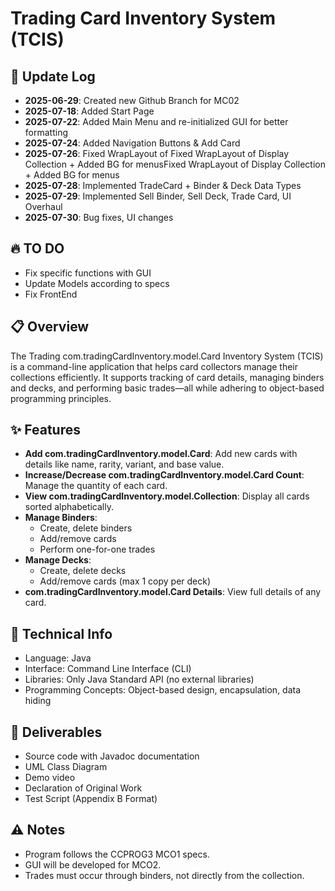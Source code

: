 # Trading Card Inventory System (TCIS)

## 📌 Update Log
- **2025-06-29**: Created new Github Branch for MC02
- **2025-07-18**: Added Start Page
- **2025-07-22**: Added Main Menu and re-initialized GUI for better formatting
- **2025-07-24**: Added Navigation Buttons & Add Card
- **2025-07-26**: Fixed WrapLayout of Fixed WrapLayout of Display Collection + Added BG for menusFixed WrapLayout of Display Collection + Added BG for menus
- **2025-07-28**: Implemented TradeCard + Binder & Deck Data Types
- **2025-07-29**: Implemented Sell Binder, Sell Deck, Trade Card, UI Overhaul
- **2025-07-30**: Bug fixes, UI changes

## 🔥 TO DO
- Fix specific functions with GUI
- Update Models according to specs
- Fix FrontEnd


## 📋 Overview
The Trading com.tradingCardInventory.model.Card Inventory System (TCIS) is a command-line application that helps card collectors manage their collections efficiently. It supports tracking of card details, managing binders and decks, and performing basic trades—all while adhering to object-based programming principles.

## ✨ Features
- **Add com.tradingCardInventory.model.Card**: Add new cards with details like name, rarity, variant, and base value.
- **Increase/Decrease com.tradingCardInventory.model.Card Count**: Manage the quantity of each card.
- **View com.tradingCardInventory.model.Collection**: Display all cards sorted alphabetically.
- **Manage Binders**:
  - Create, delete binders
  - Add/remove cards
  - Perform one-for-one trades
- **Manage Decks**:
  - Create, delete decks
  - Add/remove cards (max 1 copy per deck)
- **com.tradingCardInventory.model.Card Details**: View full details of any card.

## 🔧 Technical Info
- Language: Java
- Interface: Command Line Interface (CLI)
- Libraries: Only Java Standard API (no external libraries)
- Programming Concepts: Object-based design, encapsulation, data hiding

## 📁 Deliverables
- Source code with Javadoc documentation
- UML Class Diagram
- Demo video
- Declaration of Original Work
- Test Script (Appendix B Format)

## ⚠️ Notes
- Program follows the CCPROG3 MCO1 specs.
- GUI will be developed for MCO2.
- Trades must occur through binders, not directly from the collection.
